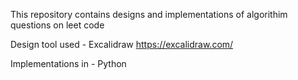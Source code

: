 This repository contains designs and implementations of algorithim questions on leet code

Design tool used - Excalidraw https://excalidraw.com/

Implementations in - Python 

